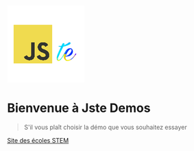 ![logo](assets/img/logo.png)

# Bienvenue à Jste Demos

> S'il vous plaît choisir la démo que vous souhaitez essayer

[Site des écoles STEM](fr/STEM.html ':ignore')
